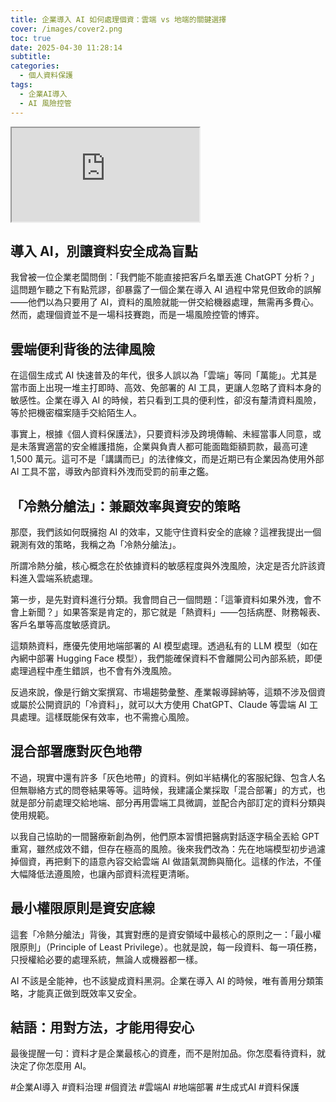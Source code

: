 ```yaml
---
title: 企業導入 AI 如何處理個資：雲端 vs 地端的關鍵選擇
cover: /images/cover2.png
toc: true
date: 2025-04-30 11:28:14
subtitle:
categories:
  - 個人資料保護
tags:
  - 企業AI導入
  - AI 風險控管
---
```


<div class="iframe-wrapper">
  <iframe 
    src="https://gamma.app/embed/swvkwekikwymyqu" 
    title="企業導入 AI 處理個資：雲端 vs 地端部署比較" 
    allow="fullscreen">
  </iframe>
</div>

## 導入 AI，別讓資料安全成為盲點
我曾被一位企業老闆問倒：「我們能不能直接把客戶名單丟進 ChatGPT 分析？」這問題乍聽之下有點荒謬，卻暴露了一個企業在導入 AI 過程中常見但致命的誤解——他們以為只要用了 AI，資料的風險就能一併交給機器處理，無需再多費心。然而，處理個資並不是一場科技賽跑，而是一場風險控管的博弈。

## 雲端便利背後的法律風險
在這個生成式 AI 快速普及的年代，很多人誤以為「雲端」等同「萬能」。尤其是當市面上出現一堆主打即時、高效、免部署的 AI 工具，更讓人忽略了資料本身的敏感性。企業在導入 AI 的時候，若只看到工具的便利性，卻沒有釐清資料風險，等於把機密檔案隨手交給陌生人。

事實上，根據《個人資料保護法》，只要資料涉及跨境傳輸、未經當事人同意，或是未落實適當的安全維護措施，企業與負責人都可能面臨鉅額罰款，最高可達 1,500 萬元。這可不是「講講而已」的法律條文，而是近期已有企業因為使用外部 AI 工具不當，導致內部資料外洩而受罰的前車之鑑。

## 「冷熱分艙法」：兼顧效率與資安的策略
那麼，我們該如何既擁抱 AI 的效率，又能守住資料安全的底線？這裡我提出一個親測有效的策略，我稱之為「冷熱分艙法」。

所謂冷熱分艙，核心概念在於依據資料的敏感程度與外洩風險，決定是否允許該資料進入雲端系統處理。

第一步，是先對資料進行分類。我會問自己一個問題：「這筆資料如果外洩，會不會上新聞？」如果答案是肯定的，那它就是「熱資料」——包括病歷、財務報表、客戶名單等高度敏感資訊。

這類熱資料，應優先使用地端部署的 AI 模型處理。透過私有的 LLM 模型（如在內網中部署 Hugging Face 模型），我們能確保資料不會離開公司內部系統，即便處理過程中產生錯誤，也不會有外洩風險。

反過來說，像是行銷文案撰寫、市場趨勢彙整、產業報導歸納等，這類不涉及個資或屬於公開資訊的「冷資料」，就可以大方使用 ChatGPT、Claude 等雲端 AI 工具處理。這樣既能保有效率，也不需擔心風險。

## 混合部署應對灰色地帶
不過，現實中還有許多「灰色地帶」的資料。例如半結構化的客服紀錄、包含人名但無聯絡方式的問卷結果等等。這時候，我建議企業採取「混合部署」的方式，也就是部分前處理交給地端、部分再用雲端工具微調，並配合內部訂定的資料分類與使用規範。

以我自己協助的一間醫療新創為例，他們原本習慣把醫病對話逐字稿全丟給 GPT 重寫，雖然成效不錯，但存在極高的風險。後來我們改為：先在地端模型初步過濾掉個資，再把剩下的語意內容交給雲端 AI 做語氣潤飾與簡化。這樣的作法，不僅大幅降低法遵風險，也讓內部資料流程更清晰。

## 最小權限原則是資安底線
這套「冷熱分艙法」背後，其實對應的是資安領域中最核心的原則之一：「最小權限原則」（Principle of Least Privilege）。也就是說，每一段資料、每一項任務，只授權給必要的處理系統，無論人或機器都一樣。

AI 不該是全能神，也不該變成資料黑洞。企業在導入 AI 的時候，唯有善用分類策略，才能真正做到既效率又安全。

## 結語：用對方法，才能用得安心
最後提醒一句：資料才是企業最核心的資產，而不是附加品。你怎麼看待資料，就決定了你怎麼用 AI。

#企業AI導入 #資料治理 #個資法 #雲端AI #地端部署 #生成式AI #資料保護

